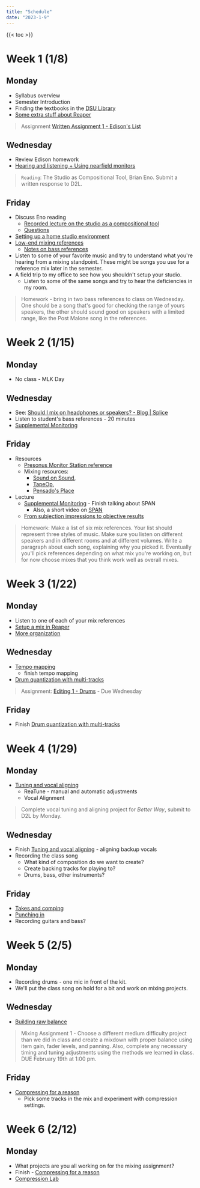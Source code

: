 ```yaml
---
title: "Schedule"
date: "2023-1-9"
---
```


{{< toc >}}

# Week 1 (1/8)

## Monday

- Syllabus overview
- Semester Introduction
- Finding the textbooks in the [DSU Library](https://library.dsu.edu)
- [Some extra stuff about Reaper](../posts/week-1/reaper-intro/)

> Assignment [Written Assignment 1 - Edison's List](../assignments/wr1/)

## Wednesday

- Review Edison homework
- [Hearing and listening + Using nearfield monitors](../posts/week-1/monitoring/)

> `Reading`: The Studio as Compositional Tool, Brian Eno. Submit a written response to D2L.

## Friday

- Discuss Eno reading
  - [Recorded lecture on the studio as a compositional tool](https://www.ubuweb.com/media/sound/eno_brian/Eno-Brian_Interview_KPFA_1980_Part-2.mp3)
  - [Questions](../posts/week-1/studio-as-a-compositional-tool/)
- [Setting up a home studio environment](https://youtu.be/rLrZdahhCCE)
- [Low-end mixing references](../posts/week-1/CambridgeMT_5BassReferences.pdf)
  - [Notes on bass references](../posts/week-1/bass-reference-notes)
- Listen to some of your favorite music and try to understand what you're hearing from a mixing standpoint. These might be songs you use for a reference mix later in the semester.
- A field trip to my office to see how you shouldn't setup your studio.
  - Listen to some of the same songs and try to hear the deficiencies in my room.

> Homework - bring in two bass references to class on Wednesday. One should be a song that's good for checking the range of yours speakers, the other should sound good on speakers with a limited range, like the Post Malone song in the references.

# Week 2 (1/15)

## Monday

- No class - MLK Day

## Wednesday

- See: [Should I mix on headphones or speakers? - Blog | Splice](https://splice.com/blog/mix-on-headphones-or-speakers/)
- Listen to student's bass references - 20 minutes
- [Supplemental Monitoring](../posts/week-2/wednesday) 

## Friday

- Resources
  - [Presonus Monitor Station reference](https://pae-web.presonusmusic.com/downloads/products/pdf/MonitorStation_OwnersManual_EN.pdf)
  - Mixing resources: 
    - [Sound on Sound](https://www.soundonsound.com/), 
    - [TapeOp](https://tapeop.com/), 
    - [Pensado's Place](https://www.pensadosplace.tv/)
- Lecture
  - [Supplemental Monitoring](../posts/week-2/wednesday/#/13) - Finish talking about SPAN
    - Also, a short video on [SPAN](https://www.youtube.com/watch?v=iZrWMv02tlA)
  - [From subjection impressions to objective results](../posts/week-2/friday/)

> Homework: Make a list of six mix references. Your list should represent three styles of music. Make sure you listen on different speakers and in different rooms and at different volumes. Write a paragraph about each song, explaining why you picked it. Eventually you'll pick references depending on what mix you're working on, but for now choose mixes that you think work well as overall mixes. 

# Week 3 (1/22)

## Monday

- Listen to one of each of your mix references
- [Setup a mix in Reaper](../posts/week-2/friday/setup-mix/)  
- [More organization](../posts/week-3/monday/more-organization/)


## Wednesday

- [Tempo mapping](../posts/week-3/monday/timing-and-tuning/)
  - finish tempo mapping
- [Drum quantization with multi-tracks](../posts/week-3/wednesday/)

> Assignment: [Editing 1 - Drums](../posts/week-3/wednesday/) - Due Wednesday

## Friday

- Finish [Drum quantization with multi-tracks](../posts/week-3/wednesday/)

# Week 4 (1/29)

## Monday

- [Tuning and vocal aligning](../posts/week-4/tuning/)
  - ReaTune - manual and automatic adjustments
  - Vocal Alignment

> Complete vocal tuning and aligning project for _Better Way_, submit to D2L by Monday. 

## Wednesday

- Finish [Tuning and vocal aligning](../posts/week-4/tuning/) - aligning backup vocals
- Recording the class song
  - What kind of composition do we want to create?
  - Create backing tracks for playing to?
  - Drums, bass, other instruments?

## Friday

- [Takes and comping](../posts/week-4/takes-comping/)
- [Punching in](../posts/week-4/punching-in/)
- Recording guitars and bass? 

# Week 5 (2/5)

## Monday

- Recording drums - one mic in front of the kit.
- We'll put the class song on hold for a bit and work on mixing projects.

## Wednesday

- [Building raw balance](../posts/week-5/balance/)

> Mixing Assignment 1 - Choose a different medium difficulty project than we did in class and create a mixdown with proper balance using item gain, fader levels, and panning. Also, complete any necessary timing and tuning adjustments using the methods we learned in class. 
> DUE February 19th at 1:00 pm.


## Friday

- [Compressing for a reason](../posts/week-5/compression/)
  - Pick some tracks in the mix and experiment with compression settings.

# Week 6 (2/12)

## Monday

- What projects are you all working on for the mixing assignment?
- Finish - [Compressing for a reason](../posts/week-5/compression/)
- [Compression Lab](../posts/week-6/compression-lab/)

<!-- 
## Wednesday

- Drum editing projects incomplete
- Recording day

## Friday

- Show alternative compressor plugins
  - [MCompressor](https://www.meldaproduction.com/MCompressor), [RoughRider 3](https://www.audiodamage.com/pages/free-downloads), [TDR Kotelnikov](https://www.tokyodawn.net/tdr-kotelnikov/)
- Beyond compression - [gating, transient enhancement](../posts/week-6/beyond-compression/)
- Limiting
  - Look at some [freeware limiters](https://cambridge-mt.com/ms/ch9/)

# Week 7 (2/19)

## Monday

- No class - President's Day

## Wednesday

- No class - Blizzard

## Friday

- Recording - one source, multiple mics
- more percussion and other recordings

# Week 8 (2/26)

- Recording all week

# Week 9 (3/4)

## Monday

- [EQ Slides](../posts/week-8/EQ_slides.pdf)
- [Equalization for a reason](../posts/week-8/equalizing-for-a-reason/)

> [Editing 2 - Equalization](../assignments/eq-lab/) - start in class
> Mixing project - see details on D2L

## Wednesday

- Opportunities: MasterSingers and Cyberology Podcast
- [Beyond equalization](../posts/week-9/beyond-equalization/)

## Friday

- blizzard day

# Week 10 (3/11)

- Spring Break - No Classes

# Week 11 (3/18)

## Monday

- listen to project 2

## Wednesday

- more listening to project 2
- start preparing to teach a lesson

## Friday

- [Mixing with reverb](../posts/week-9/mixing-with-reverb/)

# Week 12 (3/25)

## Monday

- Noah project presentation

<!--  didn't get to this - Other [reverb tricks](../posts/week-13/reverb-tricks) - gated, dynamic, reverse -->

<!--
## Wednesday

- More [reverb](../posts/week-12/reverb/)

## Friday

- No class -- Easter Holiday

# Week 13 (4/1)

## Monday

- class presentations

## Wednesday

- lesson presentations

## Friday


# Week 14 (4/8)

## Monday



## Wednesday

- Practice for a minute with the [WebTet](https://webtet.net/apcl/#/reverberation) ear trainer on reverb and delay.
- Mixing with [Delays](../posts/week-14/delays/)
- [More delay](../posts/week-15/more-delays) - third party plugins

## Friday

- [Stereo Enhancements](../posts/week-14/stereo-enhancements/)
- Reminder to complete your recordings as soon as you can. Next week we'll be working on the mixes in class. We can also do any overdubs that might need someone else in our class.

# Week 15 (4/15)

## Monday

- [Master-Buss Processing, Automation](../posts/week-15/master-processing-automation)
  - bus processing techniques and concepts

## Wednesday

- Automation and rides
  - [Mike Senior Video](https://video.cambridge-mt.com/CMTPatrons_MSFTSSWorkflowDemoCh19b_HD.mp4)
  - also look at his final mix with the automation drawn in
  - [Automations & Transitions: Take Your Mix to the Next Level - Marc Daniel Nelson](https://www.youtube.com/watch?v=123mrzYiBj8)
- Work/recording day

## Friday

- Watch mastering video:
  - [(148) Mastering Kendrick Lamar's 'HUMBLE' with Mike Bozzi - YouTube](https://www.youtube.com/watch?v=PBcAwVrX5GQ)
  - [(148) Mastering ‘Happy’ by Pharrell Williams - YouTube](https://www.youtube.com/watch?v=9w6sdNs58tc)
- Work/recording day

# Week 16 (4/22)

## Monday

- Jacob shows mixing progress

## Wednesday

- Noah shows mixing progress

## Friday

- Sam shows mixing progress

> Exam - April 29, 3:30 – 5:30 pm -->

<!-- edit -->

